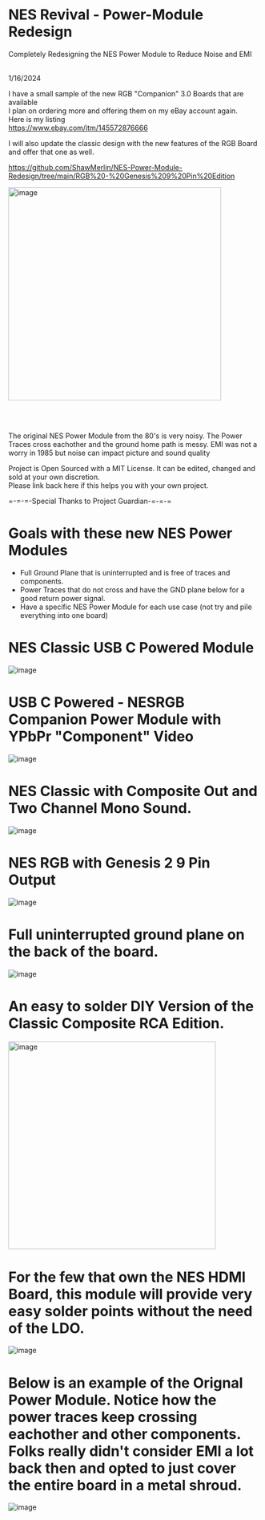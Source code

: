 # NES Revival - Power-Module Redesign
Completely Redesigning the NES Power Module to Reduce Noise and EMI <br>
 <br>

1/16/2024  <br>
 
I have a small sample of the new RGB "Companion" 3.0 Boards that are available  <br>
I plan on ordering more and offering them on my eBay account again. <br>
Here is my listing <br>
https://www.ebay.com/itm/145572876666 <br>

I will also update the classic design with the new features of the RGB Board and offer that one as well. <br>

https://github.com/ShawMerlin/NES-Power-Module-Redesign/tree/main/RGB%20-%20Genesis%209%20Pin%20Edition  <br>

<img width="425" alt="image" src="https://github.com/ShawMerlin/NES-Power-Module-Redesign/assets/70423454/af423b35-70f9-44ad-add4-83424039629f">

<br> <br>

The original NES Power Module from the 80's is very noisy.  The Power Traces cross eachother and the ground home path is messy.
EMI was not a worry in 1985 but noise can impact picture and sound quality

Project is Open Sourced with a MIT License. It can be edited, changed and sold at your own discretion.  
Please link back here if this helps you with your own project.

=-=-=-Special Thanks to Project Guardian-=-=-=

# Goals with these new NES Power Modules
- Full Ground Plane that is uninterrupted and is free of traces and components.
- Power Traces that do not cross and have the GND plane below for a good return power signal.
- Have a specific NES Power Module for each use case (not try and pile everything into one board)

# NES Classic USB C Powered Module
![image](https://user-images.githubusercontent.com/70423454/218329070-949a418e-abe6-4502-98c1-52825bb83cc2.png)

# USB C Powered - NESRGB Companion Power Module with YPbPr "Component" Video
![image](https://user-images.githubusercontent.com/70423454/222496031-472e9dfb-1a86-4818-8382-9c7ba2a242c9.png)

# NES Classic with Composite Out and Two Channel Mono Sound.
![image](https://user-images.githubusercontent.com/70423454/222495383-a3cf528f-f45c-4dce-8eab-32bfaa3d9db7.png)

# NES RGB with Genesis 2 9 Pin Output
![image](https://user-images.githubusercontent.com/70423454/222492542-76702977-732b-44fb-bf1c-827be4a234ed.png)

# Full uninterrupted ground plane on the back of the board.
![image](https://user-images.githubusercontent.com/70423454/179363800-cb818a45-c4a4-4a72-b937-716b4586f864.png)


# An easy to solder DIY Version of the Classic Composite RCA Edition.
<img width="414" alt="image" src="https://github.com/ShawMerlin/NES-Power-Module-Redesign/assets/70423454/4148b3db-3798-4ebb-8128-533798df1b0b">


# For the few that own the NES HDMI Board, this module will provide very easy solder points without the need of the LDO.
![image](https://user-images.githubusercontent.com/70423454/185999783-296dcafc-dfe5-4f3a-911b-82fa9e63dd2f.png)


# Below is an example of the Orignal Power Module.  Notice how the power traces keep crossing eachother and other components. Folks really didn't consider EMI a lot back then and opted to just cover the entire board in a metal shroud.

![image](https://user-images.githubusercontent.com/70423454/189474492-a8b75d50-ffc9-4e5b-844f-7f16a31056be.png)



